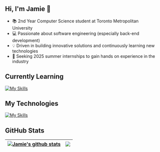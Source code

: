 ## Hi, I'm Jamie 👋
- 📚 2nd Year Computer Science student at Toronto Metropolitan University
- 💻 Passionate about software engineering (especially back-end development) 
- 💡 Driven in building innovative solutions and continuously learning new technologies
- 💼 Seeking 2025 summer internships to gain hands on experience in the industry

## Currently Learning
[![My Skills](https://skillicons.dev/icons?i=c,cpp,postgres,pytorch,spring)](https://skillicons.dev)

## My Technologies
[![My Skills](https://skillicons.dev/icons?i=js,py,java,html,css,nodejs,react,mongo)](https://skillicons.dev)

## GitHub Stats
| <a href="https://github-readme-stats.vercel.app/api?username=jchiu21&show_icons=true&include_all_commits=true&theme=github_dark&hide_border=true"><img align="center" src="https://github-readme-stats.vercel.app/api?username=jchiu21&show_icons=true&include_all_commits=true&theme=github_dark&hide_border=true" alt="Jamie's github stats" /></a> | <a href="https://github-readme-stats.vercel.app/api/top-langs/?username=jchiu21&theme=github_dark&hide_border=true"><img align="center" src="https://github-readme-stats.vercel.app/api/top-langs/?username=jchiu21&theme=github_dark&hide_border=true" /></a> |
| ------------- | ------------- |



<!--
Here are some ideas to get you started:

- 🔭 I’m currently working on ...
- 🌱 I’m currently learning ...
- 👯 I’m looking to collaborate on ...
- 🤔 I’m looking for help with ...
- 💬 Ask me about ...
- 📫 How to reach me: ...
- 😄 Pronouns: ...
- ⚡ Fun fact: ...
-->
